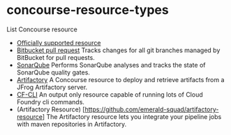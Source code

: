 # concourse-resource-types
List Concourse resource

* [Officially supported resource](https://concourse-ci.org/resource-types.html)
* [Bitbucket pull request](https://github.com/cathive/concourse-bitbucket-pullrequest-resource) Tracks changes for all git branches managed by BitBucket for pull requests.
* [SonarQube](https://github.com/cathive/concourse-sonarqube-resource) Performs SonarQube analyses and tracks the state of SonarQube quality gates.
* [Artifactory](https://github.com/spring-io/artifactory-resource) A Concourse resource to deploy and retrieve artifacts from a JFrog Artifactory server.
* [CF-CLI](https://github.com/Pivotal-Field-Engineering/cf-cli-resource) An output only resource capable of running lots of Cloud Foundry cli commands.
* (Artifactory Resource) [https://github.com/emerald-squad/artifactory-resource] 
The Artifactory resource lets you integrate your pipeline jobs with maven repositories in Artifactory.
